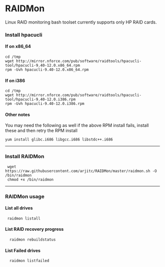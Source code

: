 # RAIDMon
Linux RAID monitoring bash toolset currently supports only HP RAID cards.

### Install hpacucli

#### If on x86_64

    cd /tmp
    wget http://mirror.nforce.com/pub/software/raidtools/hpacucli-tool/hpacucli-9.40-12.0.x86_64.rpm
    rpm -Uvh hpacucli-9.40-12.0.x86_64.rpm

#### If on i386

    cd /tmp
    wget http://mirror.nforce.com/pub/software/raidtools/hpacucli-tool/hpacucli-9.40-12.0.i386.rpm
    rpm -Uvh hpacucli-9.40-12.0.i386.rpm

#### Other notes

You may need the following as well if the above RPM install fails, install these and then retry the RPM install

    yum install glibc.i686 libgcc.i686 libstdc++.i686

----

### Install RAIDMon

     wget https://raw.githubusercontent.com/arjitc/RAIDMon/master/raidmon.sh -O /bin/raidmon
     chmod +x /bin/raidmon

----

### RAIDMon usage

#### List all drives

     raidmon listall

#### List RAID recovery progress

      raidmon rebuildstatus

#### List Failed drives

      raidmon listfailed
